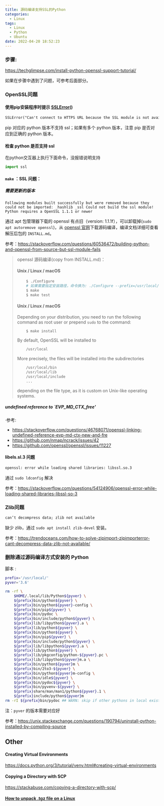 ```yaml
---
title: 源码编译支持SSL的Python
categories:
  - Linux
tags:
  - Linux
  - Python
  - Ubuntu
date: 2022-04-20 18:52:23
---
```


### 步骤:
https://techglimpse.com/install-python-openssl-support-tutorial/


如果在步骤中遇到了问题，可参考后面部分。

### OpenSSL问题

#### 使用pip安装程序时提示 [SSLError(](https://stackoverflow.com/questions/63084049/sslerrorcant-connect-to-https-url-because-the-ssl-module-is-not-available))

```tex
SSLError("Can't connect to HTTPS URL because the SSL module is not available.") in pip command
```

pip 对应的 python 版本不支持 ssl；如果有多个 python 版本，注意 pip 是否对应到正确的 python 版本。

#### 检查 python 是否支持 ssl

在python交互器上执行下面命令，没报错说明支持

```py
import ssl
```

#### `make` ：SSL 问题：

##### 需要更新的版本

```text
Following modules built successfully but were removed because they could not be imported: _hashlib _ssl Could not build the ssl module! Python requires a OpenSSL 1.1.1 or newer
```

通过 apt 包管理器下载的 openssl 有点旧（version: 1.1.1f），可以卸载掉(`sudo apt autoremove openssl`)，从 [openssl 官网](https://www.openssl.org/)下载源码编译，编译文档详细可查看解压后包的 `INSTALL.md`。

参考：https://stackoverflow.com/questions/60536472/building-python-and-openssl-from-source-but-ssl-module-fails

> openssl 源码编译(copy from INSTALL.md)：
>
> #### Unix / Linux / macOS
> ```sh
>     $ ./Configure
>     # 如果需要指定安装路径，命令换为: ./Configure --prefix=/usr/local/openssl
>     $ make
>     $ make test
> ```
>
> #### Unix / Linux / macOS
>
> Depending on your distribution, you need to run the following command as
> root user or prepend `sudo` to the command:
> ```sh
>     $ make install
> ```
> By default, OpenSSL will be installed to
> ```sh
>     /usr/local
> ```
> More precisely, the files will be installed into the  subdirectories
> ```sh
>     /usr/local/bin
>     /usr/local/lib
>     /usr/local/include
>     ...
> ```
> depending on the file type, as it is custom on Unix-like operating systems.

##### undefined reference to `EVP_MD_CTX_free'

·参考:

- https://stackoverflow.com/questions/46768071/openssl-linking-undefined-reference-evp-md-ctx-new-and-fre
- https://github.com/nmap/ncrack/issues/42
- https://github.com/openssl/openssl/issues/11227

#### libels.sl.3 问题

```tex
openssl: error while loading shared libraries: libssl.so.3
```

通过 `sudo ldconfig` 解决

参考：https://stackoverflow.com/questions/54124906/openssl-error-while-loading-shared-libraries-libssl-so-3

### Zlib问题

```tex
can’t decompress data; zlib not available
```

缺少 zlib，通过 `sudo apt install zlib-devel` 安装。

参考：https://trendoceans.com/how-to-solve-zipimport-zipimporterror-cant-decompress-data-zlib-not-available/



### 删除通过源码编译方式安装的 Python

脚本 :

```sh
prefix='/usr/local/'
pyver='3.6'

rm -rf \
    $HOME/.local/lib/Python${pyver} \
    ${prefix}bin/python${pyver} \
    ${prefix}bin/python${pyver}-config \
    ${prefix}bin/pip${pyver} \
    ${prefix}bin/pydoc \
    ${prefix}bin/include/python${pyver} \
    ${prefix}lib/libpython${pyver}.a \
    ${prefix}lib/python${pyver} \
    ${prefix}bin/python${pyver} \
    ${prefix}bin/pip${pyver} \
    ${prefix}bin/include/python${pyver} \
    ${prefix}lib/libpython${pyver}.a \
    ${prefix}lib/python${pyver} \
    ${prefix}lib/pkgconfig/python-${pyver}.pc \
    ${prefix}lib/libpython${pyver}m.a \
    ${prefix}bin/python${pyver}m \
    ${prefix}bin/2to3-${pyver} \
    ${prefix}bin/python${pyver}m-config \
    ${prefix}bin/idle${pyver} \
    ${prefix}bin/pydoc${pyver} \
    ${prefix}bin/pyvenv-${pyver} \
    ${prefix}share/man/man1/python${pyver}.1 \
    ${prefix}include/python${pyver}m
rm -rI ${prefix}bin/pydoc ## WARN: skip if other pythons in local exist.
```

注：`pyver` 的版本需要对应好

参考：https://unix.stackexchange.com/questions/190794/uninstall-python-installed-by-compiling-source

## Other

#### Creating Virtual Environments

https://docs.python.org/3/tutorial/venv.html#creating-virtual-environments

#### Copying a Directory with SCP

https://stackabuse.com/copying-a-directory-with-scp/

#### [How to unpack .tgz file on a Linux](https://www.cyberciti.biz/faq/unpack-tgz-linux-command-line/)

